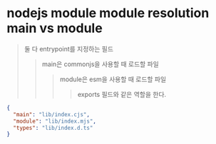 # nodejs module module resolution main vs module

> 둘 다 entrypoint를 지정하는 필드
>
> > main은 commonjs을 사용할 때 로드할 파일
> >
> > > module은 esm을 사용할 때 로드할 파일
> > >
> > > > exports 필드와 같은 역할을 한다.

```json
{
  "main": "lib/index.cjs",
  "module": "lib/index.mjs",
  "types": "lib/index.d.ts"
}
```
